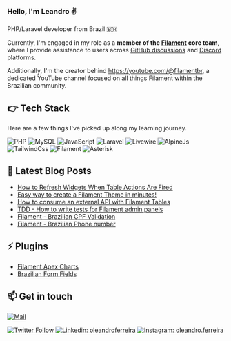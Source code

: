 ### Hello, I'm Leandro ✌️

PHP/Laravel developer from Brazil 🇧🇷

Currently, I'm engaged in my role as a **member of the [Filament](https://filamentphp.com) core team**, where I provide assistance to users across [GitHub discussions](https://github.com/filamentphp/filament/discussions) and [Discord](https://discord.com/invite/filament) platforms. 

Additionally, I'm the creator behind https://youtube.com/@filamentbr, a dedicated YouTube channel focused on all things Filament within the Brazilian community.

## 👉 Tech Stack

Here are a few things I've picked up along my learning journey.

![PHP](https://img.shields.io/badge/-PHP-7a86b8?style=for-the-badge&logo=php&logoColor=white)
![MySQL](https://img.shields.io/badge/MySQL-3e6e93?style=for-the-badge&logo=mysql&logoColor=white)
![JavaScript](https://img.shields.io/badge/JS-F7DF1E?style=for-the-badge&logo=javascript&logoColor=white)
![Laravel](https://img.shields.io/badge/Laravel-f9322c?style=for-the-badge&logo=laravel&logoColor=white)
![Livewire](https://img.shields.io/badge/Livewire-fb70a9?style=for-the-badge&logo=livewire&logoColor=white)
![AlpineJs](https://img.shields.io/badge/AlpineJs-77c1d2?style=for-the-badge&logo=javascript&logoColor=white)
![TailwindCss](https://img.shields.io/badge/TailwindCss-38bdf8?style=for-the-badge&logo=tailwindcss&logoColor=white)
![Filament](https://img.shields.io/badge/Filament-eab308?style=for-the-badge&logo=laravel&logoColor=white)
![Asterisk](https://img.shields.io/badge/Asterisk-f6772f?style=for-the-badge&logo=php&logoColor=white)

## 📝  Latest Blog Posts

- [How to Refresh Widgets When Table Actions Are Fired](https://filamentphp.com/community/how-to-refresh-widgets-when-table-actions-are-fired)
- [Easy way to create a Filament Theme in minutes!](https://filamentphp.com/community/easy-way-to-create-a-filament-theme-in-minutes)
- [How to consume an external API with Filament Tables](https://filamentphp.com/community/how-to-consume-an-external-api-with-filament-tables)
- [TDD - How to write tests for Filament admin panels](https://filamentphp.com/community/how-to-write-tests-for-filament-admin-panels)
- [Filament - Brazilian CPF Validation](https://filamentphp.com/community/brazilian-cpfcnpj-field)
- [Filament - Brazilian Phone number](https://filamentphp.com/community/brazilian-phone-number-field)

## ⚡  Plugins

- [Filament Apex Charts](https://filamentphp.com/plugins/leandrocfe-apex-charts)
- [Brazilian Form Fields](https://filamentphp.com/plugins/leandrocfe-brazilian-form-fields)

## 📫 Get in touch

[![Mail](https://img.shields.io/badge/leandrocfe@gmail.com-fff?style=for-the-badge&logo=gmail&logoColor=red)](mailto:leandrocfe@gmail.com)

[![Twitter Follow](https://img.shields.io/twitter/follow/leandrocfe?label=Follow)](https://twitter.com/leandrocfe)
[![Linkedin: oleandroferreira](https://img.shields.io/badge/-Leandro%20Costa%20Ferreira-blue?style=flat-square&logo=Linkedin&logoColor=white&link=https://www.linkedin.com/in/oleandroferreira)](https://www.linkedin.com/in/oleandroferreira/)
[![Instagram: oleandro.ferreira](https://img.shields.io/badge/-oleandro.ferreira-d22e81?style=flat-square&logo=Instagram&logoColor=white&link=https://www.instagram.com/oleandro.ferreira/)](https://www.instagram.com/oleandro.ferreira/)

